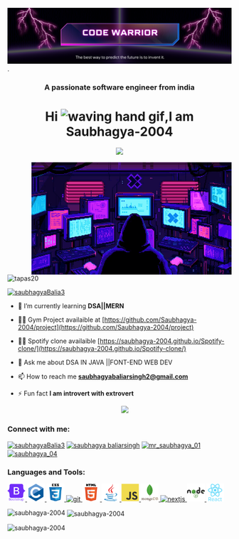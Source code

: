 ![logo](https://github.com/chandan789maity/chandan789maity/blob/main/head1.png).

<h3 align="center">A passionate software engineer from india</h3>
<h1 align="center">Hi <img src="https://user-images.githubusercontent.com/72663882/171687151-bb31c996-c9d2-49c8-b593-734946893b23.gif" alt="waving hand gif" aria-hidden="true" width="40" />,I am Saubhagya-2004</h1>
<p align="center">
   <img src="https://readme-typing-svg.demolab.com?font=Roboto+Slab&color=%237E3ACE&size=35&center=true&vCenter=true&width=850&duration=1500&pause=1000&lines=A+passionate+Fullstack+web+developer+from+India;" width="auto" height="35"/>
</p>
<img align="right" alt="coding" width="450" src="https://github.com/chandan789maity/chandan789maity/blob/main/right.gif?size=626&ext=jpg&ga=GA1.1.1536215559.1703188933&semt=ais">
<p align="left"> <img src="https://komarev.com/ghpvc/?username=Saubhagya-2004&label=Profile%20views&color=0e75b6&style=flat" alt="tapas20" /> </p>
    

<p align="left"> <a href="https://twitter.com/saubhagyaBalia3" target="blank"><img src="https://img.shields.io/twitter/follow/saubhagyaBalia3?logo=twitter&style=for-the-badge" alt="saubhagyaBalia3" /></a> </p>

- 🌱 I’m currently learning **DSA||MERN**

- 👨‍💻 Gym Project availaible at [https://github.com/Saubhagya-2004/project](https://github.com/Saubhagya-2004/project)
- 👨‍💻 Spotify clone availaible [https://saubhagya-2004.github.io/Spotify-clone/](https://saubhagya-2004.github.io/Spotify-clone/)
- 💬 Ask me about DSA IN JAVA ||FONT-END WEB DEV

- 📫 How to reach me **saubhagyabaliarsingh2@gmail.com**

- ⚡ Fun fact **I am introvert with extrovert**
  <p align="center">
     <img width="960" src="https://capsule-render.vercel.app/api?type=waving&color=gradient&height=100&section=footer"/>
</p>

<h3 align="left">Connect with me:</h3>
<p align="left">
<a href="https://twitter.com/saubhagyaBalia3" target="blank"><img align="center" src="https://raw.githubusercontent.com/rahuldkjain/github-profile-readme-generator/master/src/images/icons/Social/twitter.svg" alt="saubhagyaBalia3" height="30" width="40" /></a>
<a href="https://linkedin.com/in/saubhagya baliarsingh" target="blank"><img align="center" src="https://raw.githubusercontent.com/rahuldkjain/github-profile-readme-generator/master/src/images/icons/Social/linked-in-alt.svg" alt="saubhagya baliarsingh" height="30" width="40" /></a>
<a href="https://instagram.com/mr_saubhagya_01" target="blank"><img align="center" src="https://raw.githubusercontent.com/rahuldkjain/github-profile-readme-generator/master/src/images/icons/Social/instagram.svg" alt="mr_saubhagya_01" height="30" width="40" /></a>
<a href="https://www.leetcode.com/saubhagya_04" target="blank"><img align="center" src="https://raw.githubusercontent.com/rahuldkjain/github-profile-readme-generator/master/src/images/icons/Social/leet-code.svg" alt="saubhagya_04" height="30" width="40" /></a>
</p>

<h3 align="left">Languages and Tools:</h3>
<p align="left"> <a href="https://getbootstrap.com" target="_blank" rel="noreferrer"> <img src="https://raw.githubusercontent.com/devicons/devicon/master/icons/bootstrap/bootstrap-plain-wordmark.svg" alt="bootstrap" width="40" height="40"/> </a> <a href="https://www.cprogramming.com/" target="_blank" rel="noreferrer"> <img src="https://raw.githubusercontent.com/devicons/devicon/master/icons/c/c-original.svg" alt="c" width="40" height="40"/> </a> <a href="https://www.w3schools.com/css/" target="_blank" rel="noreferrer"> <img src="https://raw.githubusercontent.com/devicons/devicon/master/icons/css3/css3-original-wordmark.svg" alt="css3" width="40" height="40"/> </a> <a href="https://git-scm.com/" target="_blank" rel="noreferrer"> <img src="https://www.vectorlogo.zone/logos/git-scm/git-scm-icon.svg" alt="git" width="40" height="40"/> </a> <a href="https://www.w3.org/html/" target="_blank" rel="noreferrer"> <img src="https://raw.githubusercontent.com/devicons/devicon/master/icons/html5/html5-original-wordmark.svg" alt="html5" width="40" height="40"/> </a> <a href="https://www.java.com" target="_blank" rel="noreferrer"> <img src="https://raw.githubusercontent.com/devicons/devicon/master/icons/java/java-original.svg" alt="java" width="40" height="40"/> </a> <a href="https://developer.mozilla.org/en-US/docs/Web/JavaScript" target="_blank" rel="noreferrer"> <img src="https://raw.githubusercontent.com/devicons/devicon/master/icons/javascript/javascript-original.svg" alt="javascript" width="40" height="40"/> </a> <a href="https://www.mongodb.com/" target="_blank" rel="noreferrer"> <img src="https://raw.githubusercontent.com/devicons/devicon/master/icons/mongodb/mongodb-original-wordmark.svg" alt="mongodb" width="40" height="40"/> </a> <a href="https://nextjs.org/" target="_blank" rel="noreferrer"> <img src="https://cdn.worldvectorlogo.com/logos/nextjs-2.svg" alt="nextjs" width="40" height="40"/> </a> <a href="https://nodejs.org" target="_blank" rel="noreferrer"> <img src="https://raw.githubusercontent.com/devicons/devicon/master/icons/nodejs/nodejs-original-wordmark.svg" alt="nodejs" width="40" height="40"/> </a> <a href="https://reactjs.org/" target="_blank" rel="noreferrer"> <img src="https://raw.githubusercontent.com/devicons/devicon/master/icons/react/react-original-wordmark.svg" alt="react" width="40" height="40"/> </a> </p>

<p><img align="left" src="https://github-readme-stats.vercel.app/api/top-langs?username=saubhagya-2004&show_icons=true&locale=en&layout=compact" alt="saubhagya-2004" /></p>

<p>&nbsp;<img align="center" src="https://github-readme-stats.vercel.app/api?username=saubhagya-2004&show_icons=true&locale=en" alt="saubhagya-2004" /></p>

<p><img align="center" src="https://github-readme-streak-stats.herokuapp.com/?user=saubhagya-2004&" alt="saubhagya-2004" /></p>

